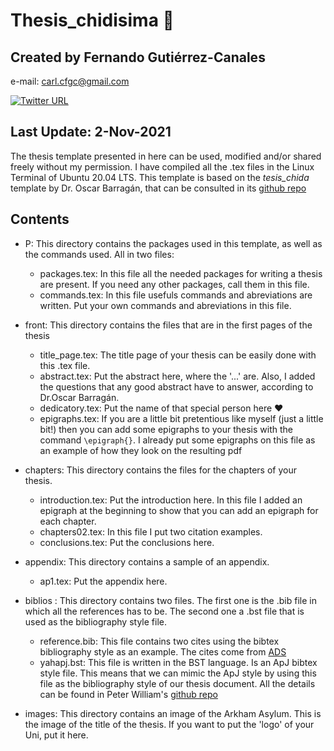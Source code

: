 # Thesis_chidisima :book:
## Created by Fernando Gutiérrez-Canales
e-mail: carl.cfgc@gmail.com

[![Twitter URL](https://img.shields.io/twitter/follow/ferdunkand?style=social)](https://twitter.com/ferdunkand)
## Last Update: 2-Nov-2021

The thesis template presented in here can be used, modified and/or shared
freely without my permission. I have compiled all the .tex files in
the Linux Terminal of Ubuntu 20.04 LTS. This template is based on the
_tesis_chida_ template by Dr. Oscar Barragán, that can be consulted
in its [github repo](https://github.com/oscaribv/thesis_chida)

## Contents
* P: This directory contains the packages used in this template, as well as the
commands used. All in two files:
	* packages.tex: In this file all the needed packages for writing a thesis
	are present. If you need any other packages, call them in this file.
	* commands.tex: In this file usefuls commands and abreviations are written.
	Put your own commands and abreviations in this file. 

* front: This directory contains the files that are in the first pages of the thesis
	* title_page.tex: The title page of your thesis can be easily done
	with this .tex file.
	* abstract.tex: Put the abstract here, where the '...' are. Also,
	I added the questions that any good abstract have to answer, according
	to Dr.Oscar Barragán.
	* dedicatory.tex: Put the name of that special person here :heart: 
	* epigraphs.tex: If you are a little bit pretentious like myself 
	(just a little bit!) then you can add some epigraphs to your thesis 
	with the command `\epigraph{}`. I already put some epigraphs on this
	file as an example of how they look on the resulting pdf

* chapters: This directory contains the files for the chapters of your thesis.
	* introduction.tex: Put the introduction here. In this file I added
	an epigraph at the beginning to show that you can add an epigraph for 
	each chapter.
	* chapters02.tex: In this file I put two citation examples.
	* conclusions.tex: Put the conclusions here.

* appendix: This directory contains a sample of an appendix.
	* ap1.tex: Put the appendix here.

* biblios : This directory contains two files. The first one is the .bib file
	in which all the references has to be. The second one a .bst file that
	is used as the bibliography style file.
	* reference.bib: This file contains two cites using the bibtex 
	bibliography style as an example. The cites come from
	[ADS](https://ui.adsabs.harvard.edu/)
	* yahapj.bst: This file is written in the BST language. Is an  ApJ bibtex style file.
	This means that we can mimic the ApJ style by using this file as the
	bibliography style of our thesis document. All the details can be
	found in Peter William's [github repo](https://github.com/pkgw/tex-stuff/)

* images: This directory contains an image of the Arkham Asylum. This is the
	image of the title of the thesis. If you want to put the 'logo' of
	your Uni, put it here.
